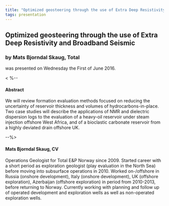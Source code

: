 ```yaml
---
title: "Optimized geosteering through the use of Extra Deep Resistivity and Broadband Seismic (Mats Bjorndal Skaug, Total)"
tags: presentation
---
```



		
<h2>
Optimized geosteering through the use of Extra Deep Resistivity and Broadband Seismic
</h2>

 



		
<h3>
by Mats Bjorndal Skaug, Total
</h3>

 



 
<p>
was presented on Wednesday the First of June 2016.
</p>

	

<
%--
<h4>
Abstract
</h4>



            
<p>


We will review formation evaluation methods focused on reducing the uncertainty of reservoir thickness and volumes of hydrocarbons-in-place.  Two case studies will describe the applications of NMR and dielectric dispersion logs to the evaluation of a heavy-oil reservoir under steam injection offshore West Africa, and of a bioclastic carbonate reservoir from a highly deviated drain offshore UK.      

      
</p>



 --%>



<h4>
Mats Bjorndal Skaug, CV
</h4>





      
<p>


Operations Geologist for Total E&P Norway since 2009. Started career with a short period as exploration geologist (play evaluation in the North Sea) before moving into subsurface operations in 2010. Worked on-/offshore in Russia (onshore development), Italy (onshore development), UK (offshore exploration), Azerbaijan (offshore exploration) in period from 2010-2013, before returning to Norway. Currently working with planning and follow up of operated development and exploration wells as well as non-operated exploration wells.

      
</p>



